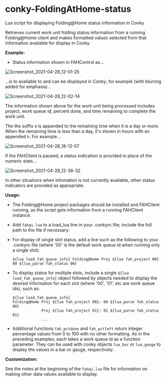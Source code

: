 # conky-FoldingAtHome-status

Lua script for displaying Folding@Home status information in Conky

Retrieves current work unit folding status information from a running Folding@Home client and makes formatted values selected from that information available for display in Conky.

**Example:**

- Status information shown in FAHControl as...

![Screenshot_2021-04-28_12-01-25](https://user-images.githubusercontent.com/17618397/116442074-146c6500-a820-11eb-967a-da2e12538e7f.png)

...is to available to and can be displayed in Conky; for example (with blurring added for emphasis)...

![Screenshot_2021-04-28_12-02-14](https://user-images.githubusercontent.com/17618397/116442153-2b12bc00-a820-11eb-909e-a60cd786dffd.png)

The information shown above for the work unit being processed includes project, work queue id, percent done, and time remaining to complete the work unit.

The the suffix `d` is appended to the remaining time when it is a day or more. When the remaining time is less than a day, it's shown in hours with an appended `h`. For example...

![Screenshot_2021-04-28_18-12-57](https://user-images.githubusercontent.com/17618397/116479388-8c04b900-a84d-11eb-81f0-db1425593fbb.png)

If the FAHClient is paused, a status indication is provided in place of the numeric stats...

![Screenshot_2021-04-28_12-36-32](https://user-images.githubusercontent.com/17618397/116442189-3534ba80-a820-11eb-96ef-350440247441.png)

In other situations when infomation is not currently available, other status indicators are provided as appropriate.

**Usage:**

- The Folding@Home project packages should be installed and FAHClient
  running, as the script gets information from a running FAHClient
  instance.

- Add `fahqi.lua` to a load_lua line in your .conkyrc file; include the full path to the file if necessary.

- For display of single slot status, add a line such as the following to your .conkyrc file (where '00' is the default work queue id when running only a single slot):

    ```
    ${lua load_fah_queue_info} Folding@Home Proj ${lua fah_project 00} 00 ${lua_parse fah_status 00}
    ```

- To display status for multiple slots, include a single `${lua load_fah_queue_info}` object followed by objects needed to display the desired information for each slot (where '00', '01', etc are work queue ids), such as:

    ```
    ${lua load_fah_queue_info}
    Folding@Home Proj ${lua fah_project 00}: 00 ${lua_parse fah_status 00}
                 Proj ${lua fah_project 01}: 01 ${lua_parse fah_status 01}
                 ...
    ```

- Additional functions `fah_pctdone` and `fah_pctleft` return integer percentage values from 0 to 100 with no other formatting. As in the preceding examples, each takes a work queue id as a function parameter. They can be used with conky objects `lua_bar` or `lua_gauge` to display the values in a bar or gauge, respectively.

**Customization:**

See the notes at the beginning of the `fahqi.lua` file for information on making other data values available to display.
